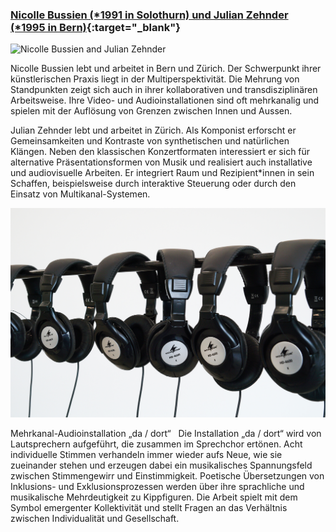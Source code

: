 ### [Nicolle Bussien (\*1991 in Solothurn) und Julian Zehnder (\*1995 in Bern)](http://nicollebussien.info){:target="_blank"}

![Nicolle Bussien and Julian Zehnder](images/artists/2019/Nicolle_Bussien_Julian_Zehnder_Portrait.jpg)

Nicolle Bussien lebt und arbeitet in Bern und Zürich. Der Schwerpunkt ihrer künstlerischen Praxis liegt in der Multiperspektivität. Die Mehrung von Standpunkten zeigt sich auch in ihrer kollaborativen und transdisziplinären Arbeitsweise. Ihre Video- und Audioinstallationen sind oft mehrkanalig und spielen mit der Auflösung von Grenzen zwischen Innen und Aussen. 
 

Julian Zehnder lebt und arbeitet in Zürich. Als Komponist erforscht er Gemeinsamkeiten und Kontraste von synthetischen und natürlichen Klängen. Neben den klassischen Konzertformaten interessiert er sich für alternative Präsentationsformen von Musik und realisiert auch installative und audiovisuelle Arbeiten. Er integriert Raum und Rezipient\*innen in sein Schaffen, beispielsweise durch interaktive Steuerung oder durch den Einsatz von Multikanal-Systemen. 

![Nicolle Bussien and Julian Zehnder's opus](images/artists/2019/Nicolle_Bussien_Julian_Zehnder_da_dort.JPG)

Mehrkanal-Audioinstallation „da / dort“  
Die Installation „da / dort“ wird von Lautsprechern aufgeführt, die zusammen im Sprechchor ertönen. Acht individuelle Stimmen verhandeln immer wieder aufs Neue, wie sie zueinander stehen und erzeugen dabei ein musikalisches Spannungsfeld zwischen Stimmengewirr und Einstimmigkeit. Poetische Übersetzungen von Inklusions- und Exklusionsprozessen werden über ihre sprachliche und musikalische Mehrdeutigkeit zu Kippfiguren. Die Arbeit spielt mit dem Symbol emergenter Kollektivität und stellt Fragen an das Verhältnis zwischen Individualität und Gesellschaft.
